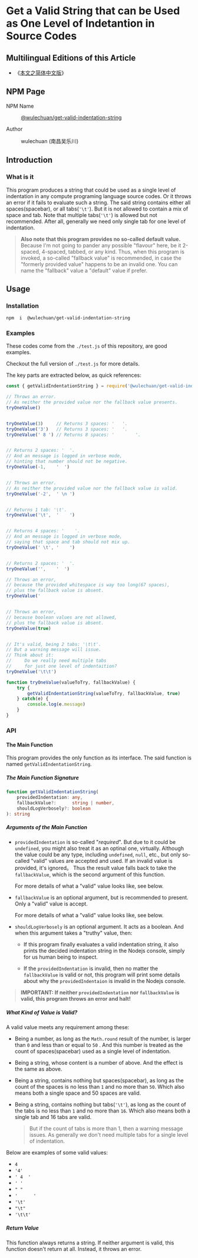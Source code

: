 # Get a Valid String that can be Used as One Level of Indetantion in Source Codes

<link rel="stylesheet" href="../../node_modules/@wulechuan/css-stylus-markdown-themes/源代码/发布的源代码/文章排版与配色方案集/层叠样式表/wulechuan-styles-for-html-via-markdown--vscode.default.min.css">


## Multilingual Editions of this Article

- 《[本文之简体中文版](../../ReadMe.md)》




## NPM Page

<dl>
<dt>NPM Name</dt>
<dd>

[@wulechuan/get-valid-indentation-string](https://www.npmjs.com/package/@wulechuan/get-valid-indentation-string)

</dd>
<dt>Author</dt>
<dd><p>wulechuan (南昌吴乐川)</p></dd>
</dl>





## Introduction

### What is it

This program produces a string that could be used as a single level of indentation in any compute programing language source codes. Or it throws an error if it fails to evaluate such a string. The said string contains either all spaces(spacebar), or all tabs(`'\t'`). But it is not allowed to contain a mix of space and tab. Note that multiple tabs(`'\t'`) is allowed but not recommended. After all, generally we need only single tab for one level of indentation.

> **Also note that this program provides no so-called default value.** Because I'm not going to pander any possible "flavour" here, be it 2-spaced, 4-spaced, tabbed, or any kind. Thus, when this program is invoked, a so-called "fallback value" is recommended, in case the "formerly provided value" happens to be an invalid one. You can name the "fallback" value a "default" value if prefer.


## Usage

### Installation

```sh
npm  i  @wulechuan/get-valid-indentation-string
```


### Examples

These codes come from the `./test.js` of this repository, are good examples.

Checkout the full version of `./test.js` for more details.

The key parts are extracted below, as quick references:


```js
const { getValidIndentationString } = require('@wulechuan/get-valid-indentation-string')

// Throws an error.
// As neither the provided value nor the fallback value presents.
tryOneValue()


tryOneValue(3)     // Returns 3 spaces: '   '.
tryOneValue('3')   // Returns 3 spaces: '   '.
tryOneValue(' 8 ') // Returns 8 spaces: '        '.


// Returns 2 spaces: '  '.
// And an message is logged in verbose mode,
// hinting that number should not be negative.
tryOneValue(-1,    '  ')


// Throws an error.
// As neither the provided value nor the fallback value is valid.
tryOneValue('-2',  ' \n ')


// Returns 1 tab: '\t'.
tryOneValue('\t',  '    ')


// Returns 4 spaces: '    '.
// And an message is logged in verbose mode,
// saying that space and tab should not mix up.
tryOneValue(' \t', '    ')


// Returns 2 spaces: '  '.
tryOneValue('',    '  ')  

// Throws an error,
// because the provided whitespace is way too long(67 spaces),
// plus the fallback value is absent.
tryOneValue('                                                                   ')


// Throws an error,
// because boolean values are not allowed,
// plus the fallback value is absent.
tryOneValue(true)


// It's valid, being 2 tabs: '\t\t'.
// But a warning message will issue.
// Think about it:
//     Do we really need multiple tabs
//     for just one level of indentaition?
tryOneValue('\t\t')

function tryOneValue(valueToTry, fallbackValue) {
    try {
        getValidIndentationString(valueToTry, fallbackValue, true)
    } catch(e) {
        console.log(e.message)
    }
}
```


### API

#### The Main Function

This program provides the only function as its interface. The said function is named `getValidIndentationString`.


##### The Main Function Signature

```ts
function getValidIndentationString(
    providedIndentation: any,
    fallbackValue?:      string | number,
    shouldLogVerbosely?: boolean
): string
```


##### Arguments of the Main Function 

-   `providedIndentation` is so-called "*required*". But due to it could be `undefined`, you might also treat it as an optinal one, virtually. Although the value could be any type, including `undefined`, `null`, etc., but only so-called "valid" values are accepted and used. If an invalid value is provided, it's ignored。 Thus the result value falls back to take the `fallbackValue`, which is the second argument of this function.

    For more details of what a "valid" value looks like, see below.


-   `fallbackValue` is an optional argument, but is recommended to present. Only a "valid" value is accept.

    For more details of what a "valid" value looks like, see below.


-   `shouldLogVerbosely` is an optional argument. It acts as a boolean. And when this argument takes a "truthy" value, then:

    -   If this program finally evaluates a valid indentation string, it also prints the decided indentation string in the Nodejs console, simply for us human being to inspect.

    -   If the `providedIndentation` is invalid, then no matter the `fallbackValue` is valid or not, this program will print some details about why the `providedIndentaion` is invalid in the Nodejs console.


> **IMPORTANT: If neither `providedIndentation` nor `fallbackValue` is valid, this program throws an error and halt!**



##### What Kind of Value is Valid?

A valid value meets any requirement among these:

-   Being a number, as long as the `Math.round` result of the number, is larger than `0` and less than or equal to `50` . And this number is treated as the count of spaces(spacebar) used as a single level of indentation.

-   Being a string, whose content is a number of above. And the effect is the same as above.

-   Being a string, contains nothing but spaces(spacebar), as long as the count of the spaces is no less than `1` and no more than `50`. Which also means both a single space and 50 spaces are valid.

-   Being a string, contains nothing but tabs(`'\t'`), as long as the count of the tabs is no less than `1` and no more than `16`. Which also means both a single tab and 16 tabs are valid.

    > But if the count of tabs is more than 1, then a warning message issues. As generally we don't need multiple tabs for a single level of indentation.


Below are examples of some valid values:


-   `4`
-   `'4'`
-   `' 4  '`
-   `' '`
-   `" "`
-   `'      '`
-   `'\t'`
-   `"\t"`
-   `'\t\t'`


##### Return Value

This function always returns a string. If neither argument is valid, this function doesn't return at all. Instead, it throws an error.
